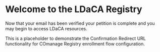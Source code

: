 # Welcome to the LDaCA Registry

Now that your email has been verified your petition 
is complete and you may begin to access LDaCA
resources.

This is a placeholder to demonstrate the Confirmation
Redirect URL functionality for COmanage Registry enrollment
flow configuration.
